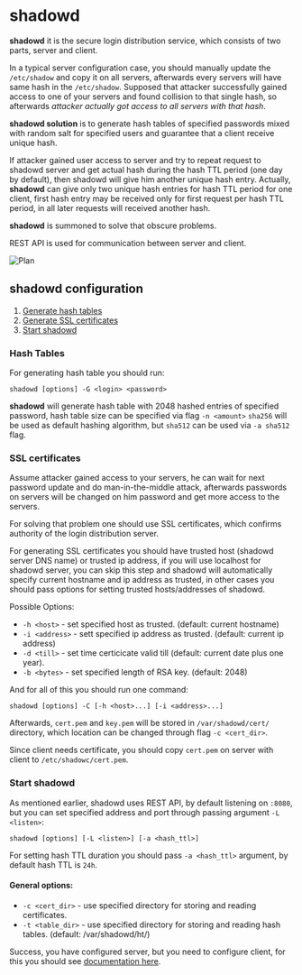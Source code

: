 # shadowd

**shadowd** it is the secure login distribution service, which consists of two
parts, server and client.

In a typical server configuration case, you should manually update the
`/etc/shadow` and copy it on all servers, afterwards every servers will have
same hash in the `/etc/shadow`. Supposed that attacker successfully gained
access to one of your servers and found collision to that single hash, so
afterwards *attacker actually got access to all servers with that hash*.

**shadowd solution** is to generate hash tables of specified passwords mixed
with random salt for specified users and guarantee that a client receive unique
hash.

If attacker gained user access to server and try to repeat request to
shadowd server and get actual hash during the hash TTL period (one day by
default), then shadowd will give him another unique hash entry. Actually,
**shadowd** can give only two unique hash entries for hash TTL period for one
client, first hash entry may be received only for first request per hash TTL
period, in all later requests will received another hash.

**shadowd** is summoned to solve that obscure problems.

REST API is used for communication between server and client.

![Plan](https://cloud.githubusercontent.com/assets/8445924/7489851/95b5c748-f3ca-11e4-9487-bc4daeedc385.png)

## shadowd configuration

1. [Generate hash tables](#hash-tables)
2. [Generate SSL certificates](#ssl-certificates)
3. [Start shadowd](#start-shadowd)

### Hash Tables

For generating hash table you should run:
```
shadowd [options] -G <login> <password>
```
**shadowd** will generate hash table with 2048 hashed entries of specified
password, hash table size can be specified via flag
`-n <amount>` `sha256` will be used as default hashing algorithm, but `sha512`
can be used via `-a sha512` flag.

### SSL certificates

Assume attacker gained access to your servers, he can wait for next
password update and do man-in-the-middle attack, afterwards passwords on
servers will be changed on him password and get more access to the servers.

For solving that problem one should use SSL certificates, which confirms
authority of the login distribution server.

For generating SSL certificates you should have trusted host (shadowd server
DNS name) or trusted ip address, if you will use localhost for shadowd
server, you can skip this step and shadowd will automatically specify current
hostname and ip address as trusted, in other cases you should pass options for
setting trusted hosts/addresses of shadowd.

Possible Options:
- `-h <host>` - set specified host as trusted. (default: current hostname)
- `-i <address>` - sett specified ip address as trusted. (default: current ip
    address)
- `-d <till>` - set time certicicate valid till (default: current
    date plus one year).
- `-b <bytes>` - set specified length of RSA key. (default: 2048)

And for all of this you should run one command:
```
shadowd [options] -C [-h <host>...] [-i <address>...]
```

Afterwards, `cert.pem` and `key.pem` will be stored in
`/var/shadowd/cert/` directory, which location can be changed through flag
`-c <cert_dir>`.

Since client needs certificate, you should copy `cert.pem` on
server with client to `/etc/shadowc/cert.pem`.

### Start shadowd

As mentioned earlier, shadowd uses REST API, by default listening on `:8080`,
but you can set specified address and port through passing argument
`-L <listen>`:

```
shadowd [options] [-L <listen>] [-a <hash_ttl>]
```

For setting hash TTL duration you should pass `-a <hash_ttl>` argument, by
default hash TTL is `24h`.

#### General options:

- `-c <cert_dir>` - use specified directory for storing and reading
    certificates.
- `-t <table_dir>` - use specified directory for storing and reading
    hash tables. (default: /var/shadowd/ht/)


Success, you have configured server, but you need to configure client, for this
you should see
[documentation here](https://github.com/reconquest/shadowc).
